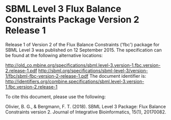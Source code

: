 # SBML Level 3 Flux Balance Constraints Package Version 2 Release 1
Release 1 of Version 2 of the Flux Balance Constraints ('fbc') package for SBML Level 3 was published on 12 September 2015. The specification can be found at the following alternative locations:

http://old_co.mbine.org/specifications/sbml.level-3.version-1.fbc.version-2.release-1.pdf
http://sbml.org/specifications/sbml-level-3/version-1/fbc/sbml-fbc-version-2-release-1.pdf
The document identifier is: http://identifiers.org/combine.specifications/sbml.level-3.version-1.fbc.version-2.release-1

To cite this document, please use the following:

Olivier, B. G., & Bergmann, F. T. (2018). SBML Level 3 Package: Flux Balance Constraints version 2. Journal of Integrative Bioinformatics, 15(1), 20170082.
